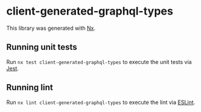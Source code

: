 # client-generated-graphql-types

This library was generated with [Nx](https://nx.dev).

## Running unit tests

Run `nx test client-generated-graphql-types` to execute the unit tests via [Jest](https://jestjs.io).

## Running lint

Run `nx lint client-generated-graphql-types` to execute the lint via [ESLint](https://eslint.org/).
